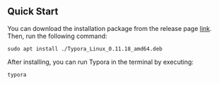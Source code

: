 ## Quick Start

You can download the installation package from the release page [link](https://github.com/MOEA-LAB/Typora-for-Ubuntu/releases/tag/v1.0). Then, run the following command:
```
sudo apt install ./Typora_Linux_0.11.18_amd64.deb
```

After installing, you can run Typora in the terminal by executing:
```
typora
```
